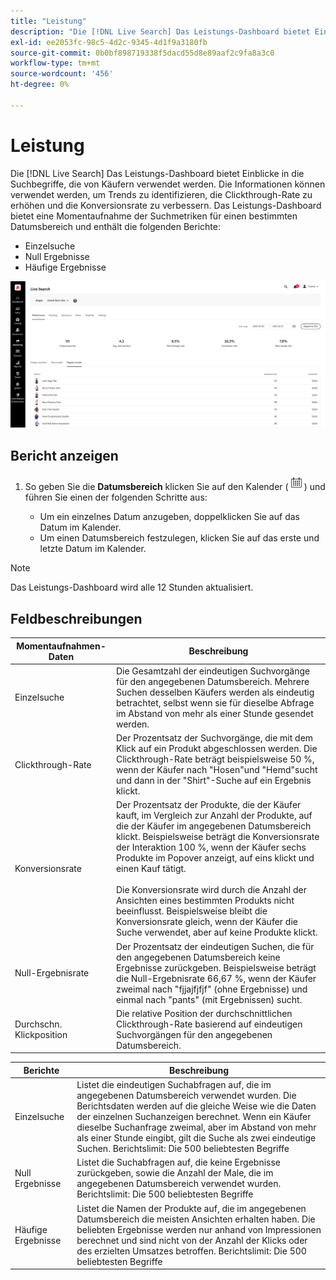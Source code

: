 ```yaml
---
title: "Leistung"
description: "Die [!DNL Live Search] Das Leistungs-Dashboard bietet Einblicke in die Suchbegriffe, die Käufer verwenden."
exl-id: ee2053fc-98c5-4d2c-9345-4d1f9a3180fb
source-git-commit: 0b0bf898719338f5dacd55d8e89aaf2c9fa8a3c0
workflow-type: tm+mt
source-wordcount: '456'
ht-degree: 0%

---
```


# Leistung

Die [!DNL Live Search] Das Leistungs-Dashboard bietet Einblicke in die Suchbegriffe, die von Käufern verwendet werden. Die Informationen können verwendet werden, um Trends zu identifizieren, die Clickthrough-Rate zu erhöhen und die Konversionsrate zu verbessern. Das Leistungs-Dashboard bietet eine Momentaufnahme der Suchmetriken für einen bestimmten Datumsbereich und enthält die folgenden Berichte:

* Einzelsuche
* Null Ergebnisse
* Häufige Ergebnisse

![Leistung](assets/performance-unique-searches.png)

## Bericht anzeigen

1. So geben Sie die **Datumsbereich** klicken Sie auf den Kalender (![Kalender](assets/btn-calendar.png)) und führen Sie einen der folgenden Schritte aus:

   * Um ein einzelnes Datum anzugeben, doppelklicken Sie auf das Datum im Kalender.
   * Um einen Datumsbereich festzulegen, klicken Sie auf das erste und letzte Datum im Kalender.

>[!NOTE]
>
>Das Leistungs-Dashboard wird alle 12 Stunden aktualisiert.


## Feldbeschreibungen

| Momentaufnahmen-Daten | Beschreibung |
|--- |--- |
| Einzelsuche | Die Gesamtzahl der eindeutigen Suchvorgänge für den angegebenen Datumsbereich. Mehrere Suchen desselben Käufers werden als eindeutig betrachtet, selbst wenn sie für dieselbe Abfrage im Abstand von mehr als einer Stunde gesendet werden. |
| Clickthrough-Rate | Der Prozentsatz der Suchvorgänge, die mit dem Klick auf ein Produkt abgeschlossen werden. Die Clickthrough-Rate beträgt beispielsweise 50 %, wenn der Käufer nach &quot;Hosen&quot;und &quot;Hemd&quot;sucht und dann in der &quot;Shirt&quot;-Suche auf ein Ergebnis klickt. |
| Konversionsrate | Der Prozentsatz der Produkte, die der Käufer kauft, im Vergleich zur Anzahl der Produkte, auf die der Käufer im angegebenen Datumsbereich klickt. Beispielsweise beträgt die Konversionsrate der Interaktion 100 %, wenn der Käufer sechs Produkte im Popover anzeigt, auf eins klickt und einen Kauf tätigt. <br /><br />Die Konversionsrate wird durch die Anzahl der Ansichten eines bestimmten Produkts nicht beeinflusst. Beispielsweise bleibt die Konversionsrate gleich, wenn der Käufer die Suche verwendet, aber auf keine Produkte klickt. |
| Null-Ergebnisrate | Der Prozentsatz der eindeutigen Suchen, die für den angegebenen Datumsbereich keine Ergebnisse zurückgeben. Beispielsweise beträgt die Null-Ergebnisrate 66,67 %, wenn der Käufer zweimal nach &quot;fjjajfjfjf&quot; (ohne Ergebnisse) und einmal nach &quot;pants&quot; (mit Ergebnissen) sucht. |
| Durchschn. Klickposition | Die relative Position der durchschnittlichen Clickthrough-Rate basierend auf eindeutigen Suchvorgängen für den angegebenen Datumsbereich. |

| Berichte | Beschreibung |
|--- |--- |
| Einzelsuche | Listet die eindeutigen Suchabfragen auf, die im angegebenen Datumsbereich verwendet wurden. Die Berichtsdaten werden auf die gleiche Weise wie die Daten der einzelnen Suchanzeigen berechnet. Wenn ein Käufer dieselbe Suchanfrage zweimal, aber im Abstand von mehr als einer Stunde eingibt, gilt die Suche als zwei eindeutige Suchen. Berichtslimit: Die 500 beliebtesten Begriffe |
| Null Ergebnisse | Listet die Suchabfragen auf, die keine Ergebnisse zurückgeben, sowie die Anzahl der Male, die im angegebenen Datumsbereich verwendet wurden. Berichtslimit: Die 500 beliebtesten Begriffe |
| Häufige Ergebnisse | Listet die Namen der Produkte auf, die im angegebenen Datumsbereich die meisten Ansichten erhalten haben. Die beliebten Ergebnisse werden nur anhand von Impressionen berechnet und sind nicht von der Anzahl der Klicks oder des erzielten Umsatzes betroffen. Berichtslimit: Die 500 beliebtesten Begriffe |
